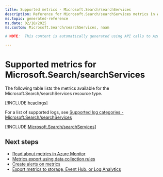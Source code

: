 ```yaml
---
title: Supported metrics - Microsoft.Search/searchServices
description: Reference for Microsoft.Search/searchServices metrics in Azure Monitor.
ms.topic: generated-reference
ms.date: 02/18/2025
ms.custom: Microsoft.Search/searchServices, naam

# NOTE:  This content is automatically generated using API calls to Azure. Any edits made on these files will be overwritten in the next run of the script. 

---
```


  
# Supported metrics for Microsoft.Search/searchServices
  
The following table lists the metrics available for the Microsoft.Search/searchServices resource type.  
  
  
[!INCLUDE [headings](~/reusable-content/ce-skilling/azure/includes/azure-monitor/reference/metrics/metrics-headings.md)]  
  
  
  
For a list of supported logs, see [Supported log categories - Microsoft.Search/searchServices](../supported-logs/microsoft-search-searchservices-logs.md)  
  
 

[!INCLUDE [Microsoft.Search/searchServices](~/reusable-content/ce-skilling/azure/includes/azure-monitor/reference/metrics/microsoft-search-searchservices-metrics-include.md)]  



## Next steps

- [Read about metrics in Azure Monitor](/azure/azure-monitor/data-platform)
- [Metrics export using data collection rules](/azure/azure-monitor/essentials/data-collection-metrics)
- [Create alerts on metrics](/azure/azure-monitor/alerts/alerts-overview)
- [Export metrics to storage, Event Hub, or Log Analytics](/azure/azure-monitor/essentials/platform-logs-overview)
